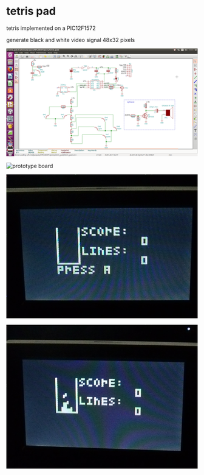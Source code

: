 # tetris pad

tetris implemented on a PIC12F1572

generate black and white video signal 48x32 pixels

![schematic](schematic.png)

![prototype board](prototype.bmp)

![screen view 1](screen_view_1.JPG)

![screen view 2](screen_view_2.JPG)

